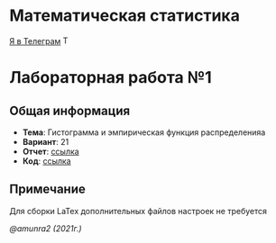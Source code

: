# Математическая статистика

 [Я в Телеграм](https://t.me/amunra2) <img src="https://img.icons8.com/external-tal-revivo-shadow-tal-revivo/344/external-telegram-is-a-cloud-based-instant-messaging-and-voice-over-ip-service-logo-shadow-tal-revivo.png" alt="Telegram" width=15>

# Лабораторная работа №1

## Общая информация

* **Тема**: Гистограмма и эмпирическая функция распределенияа
* **Вариант**: 21
* **Отчет**: [ссылка](https://github.com/amunra2/mathstat-bmstu-iu7/blob/main/lab_01/docs/report.pdf)
* **Код**: [ссылка](https://github.com/amunra2/mathstat-bmstu-iu7/tree/main/lab_01/src)

## Примечание

Для сборки LaTex дополнительных файлов настроек не требуется


_@amunra2 (2021г.)_

